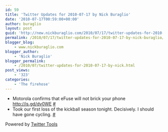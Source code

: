 ```yaml
---
id: 59
title: 'Twitter Updates for 2010-07-17 by Nick Buraglio'
date: '2010-07-17T00:59:00+00:00'
author: buraglio
layout: post
guid: 'http://new.nickburaglio.com/2010/07/17/twitter-updates-for-2010-07-17-by-nick-buraglio/'
permalink: /2010/07/17/twitter-updates-for-2010-07-17-by-nick-buraglio/
blogger_blog:
    - www.nickburaglio.com
blogger_author:
    - 'Nick Buraglio'
blogger_permalink:
    - /2010/07/twitter-updates-for-2010-07-17-by-nick.html
post_views:
    - '323'
categories:
    - 'The firehose'
---
```


- Motorola confirms that eFuse will not brick your phone <http://is.gd/dv0WE> [\#](http://twitter.com/buraglio/statuses/18726841155)
- Took our first loss of the kickball season tonight. Decisively. I should have gone cycling. [\#](http://twitter.com/buraglio/statuses/18733367012)

Powered by [Twitter Tools](http://alexking.org/projects/wordpress)